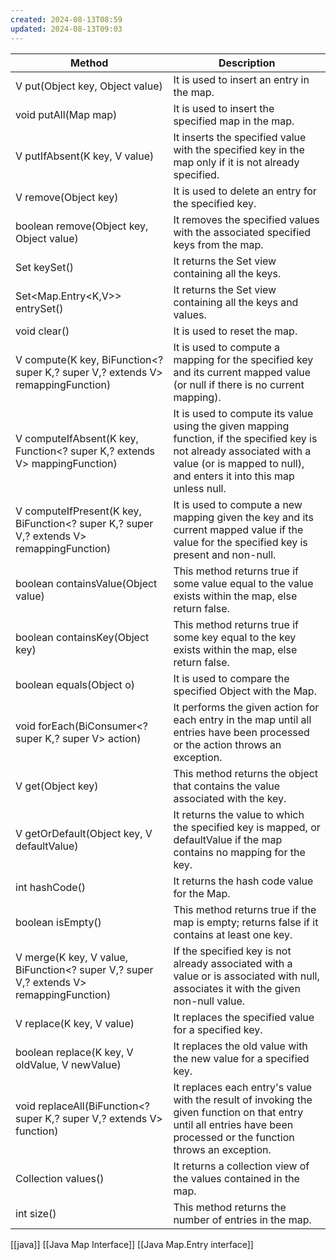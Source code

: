 ```yaml
---
created: 2024-08-13T08:59
updated: 2024-08-13T09:03
---
```

| Method                                                                 | Description                                                                                                                                                                                                                                 |
|------------------------------------------------------------------------|---------------------------------------------------------------------------------------------------------------------------------------------------------------------------------------------------------------------------------------------|
| V put(Object key, Object value)                                        | It is used to insert an entry in the map.                                                                                                                                                                                                   |
| void putAll(Map map)                                                   | It is used to insert the specified map in the map.                                                                                                                                                                                          |
| V putIfAbsent(K key, V value)                                          | It inserts the specified value with the specified key in the map only if it is not already specified.                                                                                                                                       |
| V remove(Object key)                                                   | It is used to delete an entry for the specified key.                                                                                                                                                                                        |
| boolean remove(Object key, Object value)                               | It removes the specified values with the associated specified keys from the map.                                                                                                                                                           |
| Set keySet()                                                           | It returns the Set view containing all the keys.                                                                                                                                                                                            |
| Set<Map.Entry<K,V>> entrySet()                                         | It returns the Set view containing all the keys and values.                                                                                                                                                                                 |
| void clear()                                                           | It is used to reset the map.                                                                                                                                                                                                                |
| V compute(K key, BiFunction<? super K,? super V,? extends V> remappingFunction)    | It is used to compute a mapping for the specified key and its current mapped value (or null if there is no current mapping).                                                                                                                 |
| V computeIfAbsent(K key, Function<? super K,? extends V> mappingFunction)         | It is used to compute its value using the given mapping function, if the specified key is not already associated with a value (or is mapped to null), and enters it into this map unless null.                                               |
| V computeIfPresent(K key, BiFunction<? super K,? super V,? extends V> remappingFunction) | It is used to compute a new mapping given the key and its current mapped value if the value for the specified key is present and non-null.                                                                                                    |
| boolean containsValue(Object value)                                    | This method returns true if some value equal to the value exists within the map, else return false.                                                                                                                                         |
| boolean containsKey(Object key)                                        | This method returns true if some key equal to the key exists within the map, else return false.                                                                                                                                             |
| boolean equals(Object o)                                               | It is used to compare the specified Object with the Map.                                                                                                                                                                                    |
| void forEach(BiConsumer<? super K,? super V> action)                   | It performs the given action for each entry in the map until all entries have been processed or the action throws an exception.                                                                                                             |
| V get(Object key)                                                      | This method returns the object that contains the value associated with the key.                                                                                                                                                             |
| V getOrDefault(Object key, V defaultValue)                             | It returns the value to which the specified key is mapped, or defaultValue if the map contains no mapping for the key.                                                                                                                      |
| int hashCode()                                                         | It returns the hash code value for the Map.                                                                                                                                                                                                 |
| boolean isEmpty()                                                      | This method returns true if the map is empty; returns false if it contains at least one key.                                                                                                                                                |
| V merge(K key, V value, BiFunction<? super V,? super V,? extends V> remappingFunction) | If the specified key is not already associated with a value or is associated with null, associates it with the given non-null value.                                                                                                         |
| V replace(K key, V value)                                              | It replaces the specified value for a specified key.                                                                                                                                                                                        |
| boolean replace(K key, V oldValue, V newValue)                         | It replaces the old value with the new value for a specified key.                                                                                                                                                                           |
| void replaceAll(BiFunction<? super K,? super V,? extends V> function)  | It replaces each entry's value with the result of invoking the given function on that entry until all entries have been processed or the function throws an exception.                                                                       |
| Collection values()                                                    | It returns a collection view of the values contained in the map.                                                                                                                                                                            |
| int size()                                                             | This method returns the number of entries in the map.                                                                                                                                                                                       |



[[java]] [[Java Map Interface]] [[Java Map.Entry interface]]